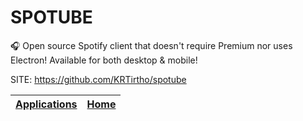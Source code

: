 # SPOTUBE

 🎧 Open source Spotify client that doesn't require Premium nor uses Electron!
 Available for both desktop & mobile!

 SITE: https://github.com/KRTirtho/spotube

 | [Applications](https://portable-linux-apps.github.io/apps.html) | [Home](https://portable-linux-apps.github.io)
 | --- | --- |
